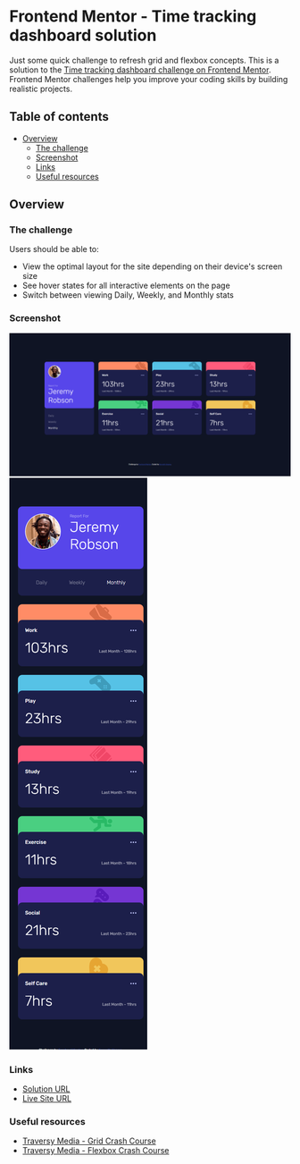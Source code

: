 # Frontend Mentor - Time tracking dashboard solution

Just some quick challenge to refresh grid and flexbox concepts.
This is a solution to the [Time tracking dashboard challenge on Frontend Mentor](https://www.frontendmentor.io/challenges/time-tracking-dashboard-UIQ7167Jw). Frontend Mentor challenges help you improve your coding skills by building realistic projects. 

## Table of contents

- [Overview](#overview)
  - [The challenge](#the-challenge)
  - [Screenshot](#screenshot)
  - [Links](#links)
  - [Useful resources](#useful-resources)

## Overview

### The challenge

Users should be able to:

- View the optimal layout for the site depending on their device's screen size
- See hover states for all interactive elements on the page
- Switch between viewing Daily, Weekly, and Monthly stats

### Screenshot

![](./screenshot-desktop.png)
![](./screenshot-mobile.png)

### Links

- [Solution URL](https://www.frontendmentor.io/solutions/desktop-and-mobile-friendly-time-tracking-dashboard-html-css-and-js-y2LyI26Yg8)
- [Live Site URL](https://tenick.github.io/time-tracking-dashboard-main/)

### Useful resources

- [Traversy Media - Grid Crash Course](https://www.youtube.com/watch?v=0xMQfnTU6oo)
- [Traversy Media - Flexbox Crash Course](https://www.youtube.com/watch?v=3YW65K6LcIA&t=1772s)
